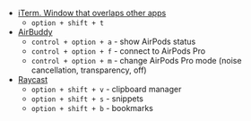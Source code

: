 - [iTerm. Window that overlaps other apps](iTerm.%20Window%20that%20overlaps%20other%20apps.md)
	- `option + shift + t`
- [AirBuddy](https://v2.airbuddy.app/?ref=bradleychambers2)
	- `control + option + a` - show AirPods status
	- `control + option + f` - connect to AirPods Pro
	- `control + option + m` - change AirPods Pro mode (noise cancellation,  transparency, off)
- [Raycast](Raycast.md)
	- `option + shift + v` - clipboard manager
	- `option + shift + s` - snippets
	- `option + shift + b` - bookmarks